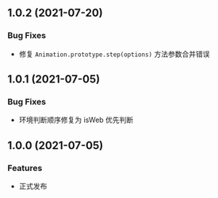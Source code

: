 ## 1.0.2 (2021-07-20)

### Bug Fixes

* 修复 `Animation.prototype.step(options)` 方法参数合并错误

## 1.0.1 (2021-07-05)

### Bug Fixes

* 环境判断顺序修复为 isWeb 优先判断

## 1.0.0 (2021-07-05)

### Features

* 正式发布

